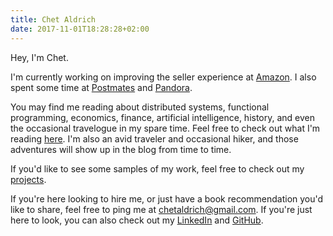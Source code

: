 ```yaml
---
title: Chet Aldrich 
date: 2017-11-01T18:28:28+02:00
---
```


Hey, I'm Chet.

I'm currently working on improving the seller experience at [Amazon](https://amazon.com).
I also spent some time at [Postmates](https://postmates.com) and [Pandora](https://pandora.com).

You may find me reading about distributed systems, functional programming, economics, finance,
artificial intelligence, history, and even the occasional travelogue in my spare time. Feel free to check out
what I'm reading [here](https://www.goodreads.com/user/show/61719074-chet-aldrich).
I'm also an avid traveler and occasional hiker, and those adventures will show up in the blog from time to time.

If you'd like to see some samples of my work, feel free to check out my <a href="/projects.html">projects</a>.

If you're here looking to hire me, or just have a book recommendation you'd like to share,
feel free to ping me at [chetaldrich@gmail.com](mailto:chetaldrich@gmail.com).
If you're just here to look, you can also check out my [LinkedIn](https://linkedin.com/in/chetaldrich")
and [GitHub]("https://github.com/chetaldrich").